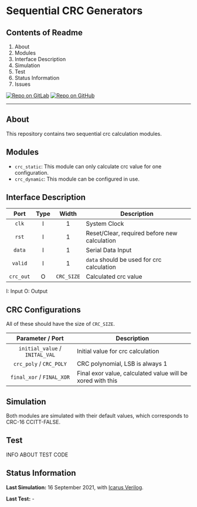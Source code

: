 # Sequential CRC Generators

## Contents of Readme

1. About
2. Modules
3. Interface Description
4. Simulation
5. Test
6. Status Information
7. Issues

[![Repo on GitLab](https://img.shields.io/badge/repo-GitLab-6C488A.svg)](LINK)
[![Repo on GitHub](https://img.shields.io/badge/repo-GitHub-3D76C2.svg)](LINK)

---

## About

This repository contains two sequential crc calculation modules.

## Modules

- `crc_static`: This module can only calculate crc value for one configuration.
- `crc_dynamic`: This module can be configured in use.

## Interface Description

|   Port   | Type | Width |  Description |
| :------: | :----: | :----: |  ------  |
| `clk` | I | 1 | System Clock |
| `rst` | I | 1 | Reset/Clear, required before new calculation |
| `data` | I | 1 | Serial Data Input |
| `valid` | I | 1 | `data` should be used for crc calculation |
| `crc_out` | O | `CRC_SIZE` | Calculated crc value |

I: Input  O: Output

## CRC Configurations

All of these should have the size of `CRC_SIZE`.

|   Parameter / Port   |  Description |
| :------: |  ------  |
| `initial_value` / `INITAL_VAL` | Initial value for crc calculation |
| `crc_poly` / `CRC_POLY`  | CRC polynomial, LSB is always 1  |
| `final_xor` / `FINAL_XOR`  | Final exor value, calculated value will be xored with this |

## Simulation

Both modules are simulated with their default values, which corresponds to CRC-16 CCITT-FALSE.

## Test

INFO ABOUT TEST CODE

## Status Information

**Last Simulation:** 16 September 2021, with [Icarus Verilog](http://iverilog.icarus.com).

**Last Test:** -
